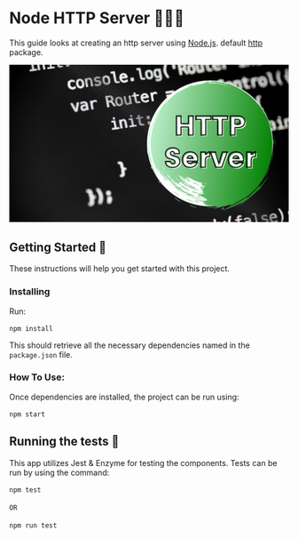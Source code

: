 # Node HTTP Server 🚀🚀🚀

This guide looks at creating an http server using [Node.js](https://nodejs.org/en/). default [http](https://nodejs.org/api/http.html) package.

![http-banner](http-banner.png)

## Getting Started 🏁

These instructions will help you get started with this project.

### Installing

Run:

```
npm install
```

This should retrieve all the necessary dependencies named in the `package.json` file.

### How To Use:

Once dependencies are installed, the project can be run using:

```
npm start
```

## Running the tests 🧪

This app utilizes Jest & Enzyme for testing the components. Tests can be run by using the command:

```
npm test

OR

npm run test
```
